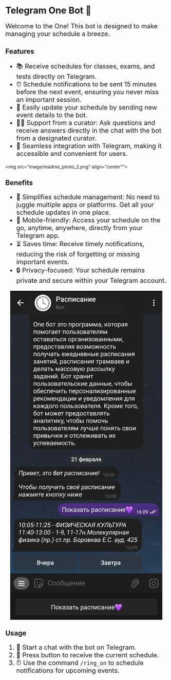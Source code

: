 <h1>Telegram One Bot 🤖</h1>

<p style="font-size: 20px">Welcome to the One! This bot is designed to make managing your schedule a breeze.</p>

<h2>Features</h2>
<ul style="font-size: 20px">
    <li>📚 Receive schedules for classes, exams, and tests directly on Telegram.</li>
    <li>⏰ Schedule notifications to be sent 15 minutes before the next event, ensuring you never miss an important session.</li>
    <li>🔄 Easily update your schedule by sending new event details to the bot.</li>
    <li>👩‍🏫 Support from a curator: Ask questions and receive answers directly in the chat with the bot from a designated curator.</li>
    <li>🤖 Seamless integration with Telegram, making it accessible and convenient for users.</li>
</ul>

<img src="image/readme_photo_2.png" align="center"">

<h2>Benefits</h2>
<ul style="font-size: 20px">
    <li>🚀 Simplifies schedule management: No need to juggle multiple apps or platforms. Get all your schedule updates in one place.</li>
    <li>📱 Mobile-friendly: Access your schedule on the go, anytime, anywhere, directly from your Telegram app.</li>
    <li>⏳ Saves time: Receive timely notifications, reducing the risk of forgetting or missing important events.</li>
    <li>🔒 Privacy-focused: Your schedule remains private and secure within your Telegram account.</li>
</ul>

<img src="image/readme_photo_1.png" style="display: block; margin-left: auto; margin-right: auto;">

<h2>Usage</h2>
<ol style="font-size: 20px">
    <li>👋 Start a chat with the bot on Telegram.</li>
    <li>📝 Press button to receive the current schedule.</li>
    <li>⏰ Use the command <code>/ring_on</code> to schedule notifications for upcoming events.</li>
</ol>
